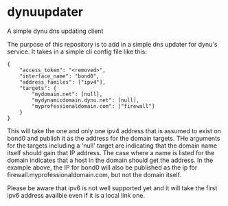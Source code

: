 # dynuupdater
A simple dynu dns updating client

The purpose of this repository is to add in a simple dns updater for dynu's service.  It takes in a simple cli config file like this:
```
{
	"access_token": "<removed>",
	"interface_name": "bond0",
	"address_familes": ["ipv4"],
	"targets": {
		"mydomain.net": [null],
		"mydynamicdomain.dynu.net": [null],
		"myprofessionaldomain.com": ["firewall"]
	}
}
```
This will take the one and only one ipv4 address that is assumed to exist on bond0 and publish it as the address for the domain targets.
THe arguments for the targets including a 'null' target are indicating that the domain name itself should gain that IP address.  The case where a name is listed for the domain indicates that a host in the domain should get the address.  In the example above, the IP for bond0 will also be published as the ip for firewall.myprofessionaldomain.com, but not the domain itself.

Please be aware that ipv6 is not well supported yet and it will take the first ipv6 address availble even if it is a local link one.

